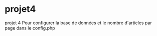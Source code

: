 # projet4
projet 4
Pour configurer la base de données et le nombre d'articles par page dans le config.php  

